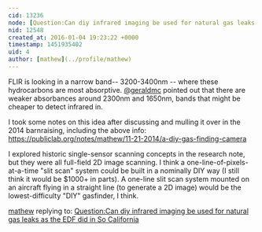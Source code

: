```yaml
---
cid: 13236
node: [Question:Can diy infrared imaging be used for natural gas leaks as the EDF did in So California](../notes/marlokeno/12-30-2015/question-can-diy-infrared-imaging-be-used-for-natural-gas-leaks-as-the-edf-did-in-so-california)
nid: 12548
created_at: 2016-01-04 19:23:22 +0000
timestamp: 1451935402
uid: 4
author: [mathew](../profile/mathew)
---
```


FLIR is looking in a narrow band-- 3200-3400nm -- where these hydrocarbons are most  absorptive.  [@geraldmc](/profile/geraldmc) pointed out that there are weaker absorbances around 2300nm and 1650nm, bands that might be cheaper to detect infrared in.

I took some notes on this idea after discussing and mulling it over in the 2014 barnraising, including the above info:
https://publiclab.org/notes/mathew/11-21-2014/a-diy-gas-finding-camera

I explored historic single-sensor scanning concepts in the research note, but they were all full-field 2D image scanning. I think a one-line-of-pixels-at-a-time "slit scan" system could be built in a nominally DIY way (I still think it would be $1000+ in parts).  A one-line slit scan system mounted on an aircraft flying in a straight line (to generate a 2D image) would be the lowest-difficulty "DIY" gasfinder, I think.

[mathew](../profile/mathew) replying to: [Question:Can diy infrared imaging be used for natural gas leaks as the EDF did in So California](../notes/marlokeno/12-30-2015/question-can-diy-infrared-imaging-be-used-for-natural-gas-leaks-as-the-edf-did-in-so-california)

